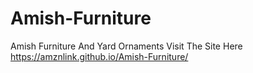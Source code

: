 # Amish-Furniture
Amish Furniture And Yard Ornaments
Visit The Site Here https://amznlink.github.io/Amish-Furniture/
